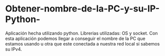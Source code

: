 # Obtener-nombre-de-la-PC-y-su-IP-Python-
Aplicación hecha utilizando python. Librerias utilizadas: OS y socket. Con esta aplicación podemos llegar a conseguir el nombre de la PC que estamos usando u otra que este conectada a nuestra red local si sabemos su IPv4.
